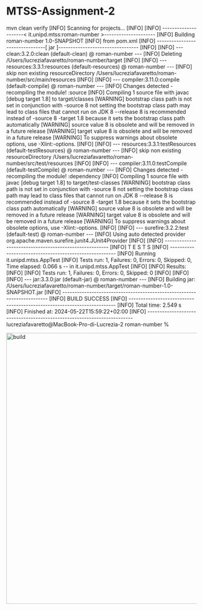 # MTSS-Assignment-2

mvn clean verify
[INFO] Scanning for projects...
[INFO] 
[INFO] ---------------------< it.unipd.mtss:roman-number >---------------------
[INFO] Building roman-number 1.0-SNAPSHOT
[INFO]   from pom.xml
[INFO] --------------------------------[ jar ]---------------------------------
[INFO] 
[INFO] --- clean:3.2.0:clean (default-clean) @ roman-number ---
[INFO] Deleting /Users/lucreziafavaretto/roman-number/target
[INFO] 
[INFO] --- resources:3.3.1:resources (default-resources) @ roman-number ---
[INFO] skip non existing resourceDirectory /Users/lucreziafavaretto/roman-number/src/main/resources
[INFO] 
[INFO] --- compiler:3.11.0:compile (default-compile) @ roman-number ---
[INFO] Changes detected - recompiling the module! :source
[INFO] Compiling 1 source file with javac [debug target 1.8] to target/classes
[WARNING] bootstrap class path is not set in conjunction with -source 8
  not setting the bootstrap class path may lead to class files that cannot run on JDK 8
    --release 8 is recommended instead of -source 8 -target 1.8 because it sets the bootstrap class path automatically
[WARNING] source value 8 is obsolete and will be removed in a future release
[WARNING] target value 8 is obsolete and will be removed in a future release
[WARNING] To suppress warnings about obsolete options, use -Xlint:-options.
[INFO] 
[INFO] --- resources:3.3.1:testResources (default-testResources) @ roman-number ---
[INFO] skip non existing resourceDirectory /Users/lucreziafavaretto/roman-number/src/test/resources
[INFO] 
[INFO] --- compiler:3.11.0:testCompile (default-testCompile) @ roman-number ---
[INFO] Changes detected - recompiling the module! :dependency
[INFO] Compiling 1 source file with javac [debug target 1.8] to target/test-classes
[WARNING] bootstrap class path is not set in conjunction with -source 8
  not setting the bootstrap class path may lead to class files that cannot run on JDK 8
    --release 8 is recommended instead of -source 8 -target 1.8 because it sets the bootstrap class path automatically
[WARNING] source value 8 is obsolete and will be removed in a future release
[WARNING] target value 8 is obsolete and will be removed in a future release
[WARNING] To suppress warnings about obsolete options, use -Xlint:-options.
[INFO] 
[INFO] --- surefire:3.2.2:test (default-test) @ roman-number ---
[INFO] Using auto detected provider org.apache.maven.surefire.junit4.JUnit4Provider
[INFO] 
[INFO] -------------------------------------------------------
[INFO]  T E S T S
[INFO] -------------------------------------------------------
[INFO] Running it.unipd.mtss.AppTest
[INFO] Tests run: 1, Failures: 0, Errors: 0, Skipped: 0, Time elapsed: 0.066 s -- in it.unipd.mtss.AppTest
[INFO] 
[INFO] Results:
[INFO] 
[INFO] Tests run: 1, Failures: 0, Errors: 0, Skipped: 0
[INFO] 
[INFO] 
[INFO] --- jar:3.3.0:jar (default-jar) @ roman-number ---
[INFO] Building jar: /Users/lucreziafavaretto/roman-number/target/roman-number-1.0-SNAPSHOT.jar
[INFO] ------------------------------------------------------------------------
[INFO] BUILD SUCCESS
[INFO] ------------------------------------------------------------------------
[INFO] Total time:  2.549 s
[INFO] Finished at: 2024-05-22T15:59:22+02:00
[INFO] ------------------------------------------------------------------------
lucreziafavaretto@MacBook-Pro-di-Lucrezia-2 roman-number % 


<img width="715" alt="build" src="https://github.com/Lucreziafavarettounipd/MTSS-Assignment-2/assets/165176492/1ccae820-1532-4dcc-855d-3840a1714f09">
